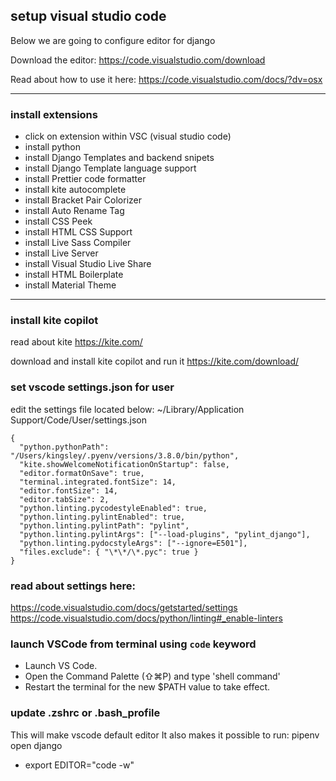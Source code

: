## setup visual studio code

Below we are going to configure editor for django

Download the editor:
https://code.visualstudio.com/download

Read about how to use it here:
https://code.visualstudio.com/docs/?dv=osx

---

### install extensions

- click on extension within VSC (visual studio code)
- install python
- install Django Templates and backend snipets
- install Django Template language support
- install Prettier code formatter
- install kite autocomplete
- install Bracket Pair Colorizer
- install Auto Rename Tag
- install CSS Peek
- install HTML CSS Support
- install Live Sass Compiler
- install Live Server
- install Visual Studio Live Share
- install HTML Boilerplate
- install Material Theme

---

### install kite copilot

read about kite
https://kite.com/

download and install kite copilot and run it
https://kite.com/download/

### set vscode settings.json for user

edit the settings file located below:
~/Library/Application Support/Code/User/settings.json

```
{
  "python.pythonPath": "/Users/kingsley/.pyenv/versions/3.8.0/bin/python",
  "kite.showWelcomeNotificationOnStartup": false,
  "editor.formatOnSave": true,
  "terminal.integrated.fontSize": 14,
  "editor.fontSize": 14,
  "editor.tabSize": 2,
  "python.linting.pycodestyleEnabled": true,
  "python.linting.pylintEnabled": true,
  "python.linting.pylintPath": "pylint",
  "python.linting.pylintArgs": ["--load-plugins", "pylint_django"],
  "python.linting.pydocstyleArgs": ["--ignore=E501"],
  "files.exclude": { "\*\*/\*.pyc": true }
}
```

### read about settings here:

https://code.visualstudio.com/docs/getstarted/settings
https://code.visualstudio.com/docs/python/linting#_enable-linters

### launch VSCode from terminal using `code` keyword

- Launch VS Code.
- Open the Command Palette (⇧⌘P) and type 'shell command'
- Restart the terminal for the new \$PATH value to take effect.

### update .zshrc or .bash_profile

This will make vscode default editor
It also makes it possible to run: pipenv open django

- export EDITOR="code -w"
